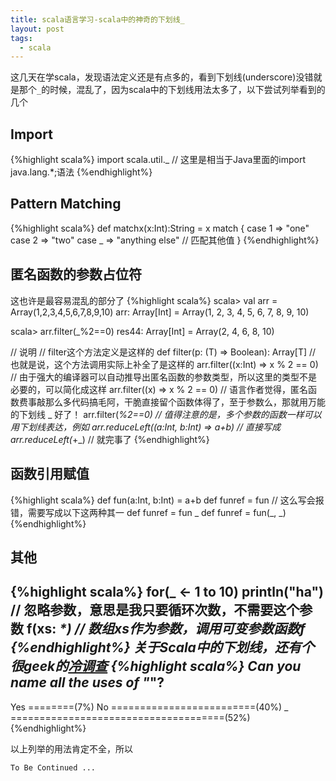 ```yaml
---
title: scala语言学习-scala中的神奇的下划线_
layout: post
tags:
  - scala
---
```

这几天在学scala，发现语法定义还是有点多的，看到下划线(underscore)没错就是那个`_`的时候，混乱了，因为scala中的下划线用法太多了，以下尝试列举看到的几个

## Import
{%highlight scala%}
import scala.util._ // 这里是相当于Java里面的import java.lang.*;语法
{%endhighlight%}

## Pattern Matching
{%highlight scala%}
def matchx(x:Int):String = x match {
    case 1 => "one"
    case 2 => "two"
    case _ => "anything else" // 匹配其他值
}
{%endhighlight%}

## 匿名函数的参数占位符
这也许是最容易混乱的部分了
{%highlight scala%}
scala> val arr = Array(1,2,3,4,5,6,7,8,9,10)
arr: Array[Int] = Array(1, 2, 3, 4, 5, 6, 7, 8, 9, 10)

scala> arr.filter(_%2==0)
res44: Array[Int] = Array(2, 4, 6, 8, 10)

// 说明
// filter这个方法定义是这样的
def filter(p: (T) => Boolean): Array[T]
// 也就是说，这个方法调用实际上补全了是这样的
arr.filter((x:Int) => x % 2 == 0)
// 由于强大的编译器可以自动推导出匿名函数的参数类型，所以这里的类型不是必要的，可以简化成这样
arr.filter((x) => x % 2 == 0)
// 语言作者觉得，匿名函数费事敲那么多代码搞毛阿，干脆直接留个函数体得了，至于参数么，那就用万能的下划线 _ 好了！
arr.filter(_%2==0)
// 值得注意的是，多个参数的函数一样可以用下划线表达，例如
arr.reduceLeft((a:Int, b:Int) => a+b)
// 直接写成
arr.reduceLeft(_+_)
// 就完事了
{%endhighlight%}

## 函数引用赋值
{%highlight scala%}
def fun(a:Int, b:Int) = a+b
def funref = fun // 这么写会报错，需要写成以下这两种其一
def funref = fun _
def funref = fun(_, _)
{%endhighlight%}

## 其他
{%highlight scala%}
for(_ <- 1 to 10) println("ha") // 忽略参数，意思是我只要循环次数，不需要这个参数
f(xs: _*) // 数组xs作为参数，调用可变参数函数f
{%endhighlight%}
关于Scala中的下划线，还有个很geek的[冷调查](http://www.scala-lang.org/old/node/5496)
{%highlight scala%}
Can you name all the uses of "_"?
-------------------------------------
Yes ========(7%)
 No =========================(40%)
  _ =====================================(52%)
{%endhighlight%}

以上列举的用法肯定不全，所以

`To Be Continued ...`

